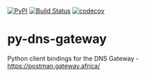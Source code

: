 <!--description: Python client bindings for the DNS Gateway -->

[![PyPI](https://img.shields.io/pypi/v/py-dns-gateway.svg)](https://pypi.python.org/pypi/py-dns-gateway)
[![Build Status](https://travis-ci.com/wolcomm/py-dns-gateway.svg?branch=master)](https://travis-ci.com/wolcomm/py-dns-gateway)
[![codecov](https://codecov.io/gh/wolcomm/py-dns-gateway/branch/master/graph/badge.svg)](https://codecov.io/gh/wolcomm/py-dns-gateway)

# py-dns-gateway

Python client bindings for the DNS Gateway - https://postman.gateway.africa/
